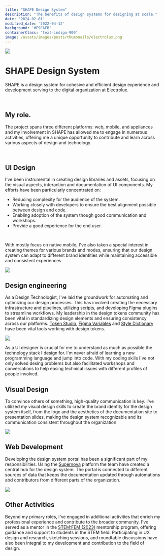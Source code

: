 ```yaml
---
title: "SHAPE Design System"
description: "The benefits of design systems for designing at scale."
date: '2024-02-01'
modified_date: '2022-04-12'
background: '#F9FAFB'
containerClass: 'text-indigo-900'
image: /assets/images/posts/thumbnails/electrolux.png
---
```


![](/assets/images/posts/electrolux/005.png)

# SHAPE Design System

SHAPE is a design system for cohesive and efficient design experience and development serving to the digital organization at Electrolux.

<br/>

## My role.
The project spans three different platforms: web, mobile, and appliances and my involvement in SHAPE has allowed me to engage in numerous activities, offering me a unique opportunity to contribute and learn across various aspects of design and technology.

<br/>

## UI Design

I've been instrumental in creating design libraries and assets, focusing on the visual aspects, interaction and  documentation of UI components. My efforts have been particularly concentrated on: 
<br/>
- Reducing complexity for the audience of the system.
- Working closely with developers to ensure the best alignment possible between design and code. 
- Enabling adoption of the system though good communication and workshops.
- Provide a good experience for the end user.

<br/>

With mostly focus on native mobile, I've also taken a special interest in creating themes for various brands and modes, ensuring that our design system can adapt to different brand identities while maintaining accessible and consistent experiences.

![](/assets/images/posts/electrolux/004.png)


## Design engineering

As a Design Technologist, I've laid the groundwork for automating and optimizing our design processes. This has involved creating the necessary infrastructure and pipelines, utilizing scripts, and developing Figma plugins to streamline workflows. My leadership in the design tokens community has been vital in standardizing design elements and ensuring consistency across our platforms. [Token Studio](https://tokens.studio/), [Figma Variables](https://help.figma.com/hc/en-us/articles/14506821864087-Overview-of-variables-collections-and-modes) and [Style Dictionary](https://amzn.github.io/style-dictionary/#/) have been vital tools working with design tokens.

![](/assets/images/posts/electrolux/006.png)

As a UI designer is crucial for me to understand as much as possible the technology stack I design for. I'm never afraid of learning a new programming language and jump into code. With my coding skills I've not only solved desing problems but also facilitated workshops and conversations to help easing technical issues with different profiles of people involved.

## Visual Design

To convince others of something, high-quality communication is key. I've utilized my visual design skills to create the brand identity for the design system itself, from the logo and the aesthetics of the documentation site to presentation slides, making the design system recognizable and its communication consistent throughout the organization.

![](/assets/images/posts/electrolux/007.png)

## Web Development

Developing the design system portal has been a significant part of my responsibilities. Using the [Supernova](https://www.supernova.io/) platform the team have created a central hub for the design system. The portal is connected to different sources of data that keeps the documentation updated through automations abd contributors from different parts of the organization.

![](/assets/images/posts/electrolux/002.png)

## Other Activities

Beyond my primary roles, I've engaged in additional activities that enrich my professional experience and contribute to the broader community. I've served as a mentor in the [STEM:FEM (2023)](https://www.electroluxgroup.com/en/electrolux-group-launches-stemfem-and-donates-100-mentorship-hours-to-stem-students-35035/) mentorship program, offering guidance and support to students in the STEM field. Participating in UX design and research, sketching sessions, and roundtable discussions have also been integral to my development and contribution to the field of design.

